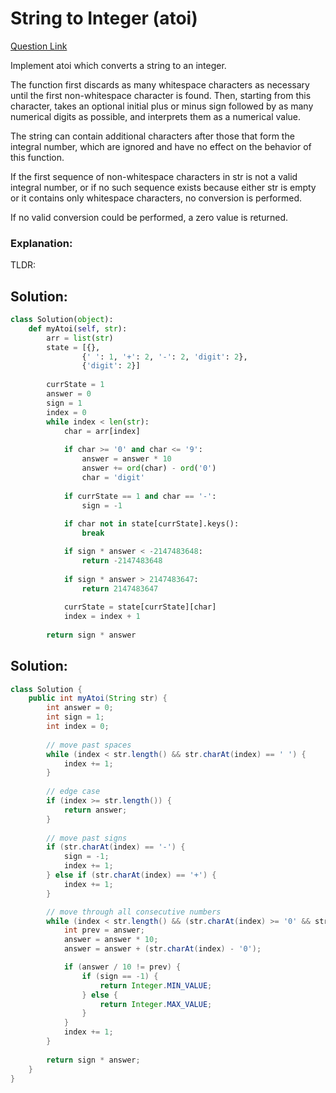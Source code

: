 # String to Integer (atoi)    

[Question Link](https://leetcode.com/problems/string-to-integer-atoi/)  

Implement atoi which converts a string to an integer.  

The function first discards as many whitespace characters as necessary until the first non-whitespace character is found. Then, starting from this character, takes an optional initial plus or minus sign followed by as many numerical digits as possible, and interprets them as a numerical value.  

The string can contain additional characters after those that form the integral number, which are ignored and have no effect on the behavior of this function.  

If the first sequence of non-whitespace characters in str is not a valid integral number, or if no such sequence exists because either str is empty or it contains only whitespace characters, no conversion is performed.  

If no valid conversion could be performed, a zero value is returned.  


### Explanation:
TLDR: 

## Solution:
```Python
class Solution(object):
    def myAtoi(self, str):
        arr = list(str)
        state = [{},
                {' ': 1, '+': 2, '-': 2, 'digit': 2},
                {'digit': 2}]
            
        currState = 1
        answer = 0
        sign = 1
        index = 0
        while index < len(str):
            char = arr[index]
            
            if char >= '0' and char <= '9':
                answer = answer * 10
                answer += ord(char) - ord('0')
                char = 'digit'
                
            if currState == 1 and char == '-':
                sign = -1
            
            if char not in state[currState].keys():
                break

            if sign * answer < -2147483648:
                return -2147483648
                
            if sign * answer > 2147483647:
                return 2147483647
                
            currState = state[currState][char]
            index = index + 1
                
        return sign * answer
```

## Solution:
```Java
class Solution {
    public int myAtoi(String str) {
        int answer = 0;
        int sign = 1;
        int index = 0;
        
        // move past spaces
        while (index < str.length() && str.charAt(index) == ' ') {
            index += 1;
        }
        
        // edge case
        if (index >= str.length()) {
            return answer;
        }
        
        // move past signs
        if (str.charAt(index) == '-') {
            sign = -1;
            index += 1;
        } else if (str.charAt(index) == '+') {
            index += 1;
        }

        // move through all consecutive numbers
        while (index < str.length() && (str.charAt(index) >= '0' && str.charAt(index) <= '9')) {
            int prev = answer;
            answer = answer * 10;
            answer = answer + (str.charAt(index) - '0');

            if (answer / 10 != prev) {
                if (sign == -1) {
                    return Integer.MIN_VALUE;
                } else {
                    return Integer.MAX_VALUE;
                }
            }
            index += 1;
        }
        
        return sign * answer;
    }
}
```
